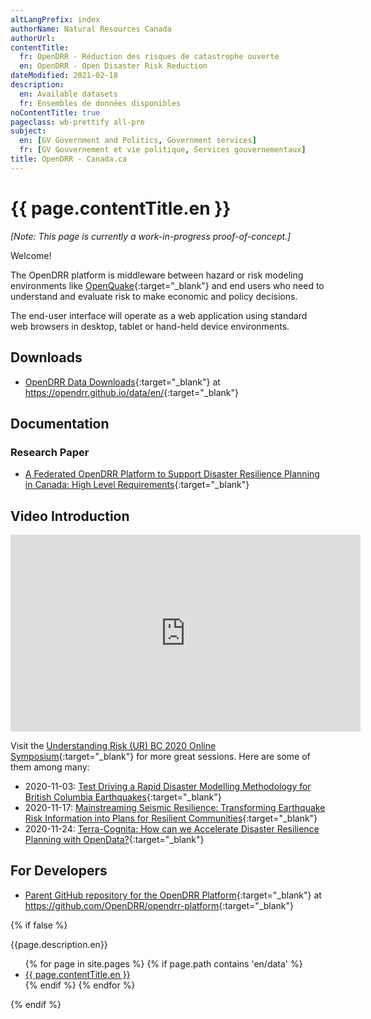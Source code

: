 ```yaml
---
altLangPrefix: index
authorName: Natural Resources Canada
authorUrl:
contentTitle:
  fr: OpenDRR - Réduction des risques de catastrophe ouverte
  en: OpenDRR - Open Disaster Risk Reduction
dateModified: 2021-02-18
description:
  en: Available datasets
  fr: Ensembles de données disponibles
noContentTitle: true
pageclass: wb-prettify all-pre
subject:
  en: [GV Government and Politics, Government services]
  fr: [GV Gouvernement et vie politique, Services gouvernementaux]
title: OpenDRR - Canada.ca
---
```


# {{ page.contentTitle.en }}

_[Note: This page is currently a work-in-progress proof-of-concept.]_

Welcome!

The OpenDRR platform is middleware between hazard or risk modeling environments like [OpenQuake](https://www.globalquakemodel.org/openquake){:target="_blank"} and end users who need to understand and evaluate risk to make economic and policy decisions.

The end-user interface will operate as a web application using standard web browsers in desktop, tablet or hand-held device environments.

## Downloads

* [OpenDRR Data Downloads](https://opendrr.github.io/data/en/){:target="_blank"} at <https://opendrr.github.io/data/en/>{:target="_blank"}

## Documentation

### Research Paper

* [A Federated OpenDRR Platform to Support Disaster Resilience Planning in Canada: High Level Requirements](https://anthonyfok.github.io/documentation/docs/opendrr-platform.html){:target="_blank"}

## Video Introduction

<div style="text-align: center;">
<iframe width="560" height="315" src="https://www.youtube.com/embed/-M3NHo-aW_g" frameborder="0" allow="autoplay; encrypted-media" allowfullscreen></iframe>
</div>

Visit the [Understanding Risk (UR) BC 2020 Online Symposium](https://www.urbc.ca/){:target="_blank"} for more great sessions.  Here are some of them among many:

* 2020-11-03: [Test Driving a Rapid Disaster Modelling Methodology for British Columbia Earthquakes](https://www.urbc.ca/disastermodellingmethodologyforbc){:target="_blank"}
* 2020-11-17: [Mainstreaming Seismic Resilience: Transforming Earthquake Risk Information into Plans for Resilient Communities](https://www.urbc.ca/mainstreamingseismicresilience){:target="_blank"}
* 2020-11-24: [Terra-Cognita: How can we Accelerate Disaster Resilience Planning with OpenData?](https://www.urbc.ca/terra-cognita){:target="_blank"}

## For Developers

* [Parent GitHub repository for the OpenDRR Platform](https://github.com/OpenDRR/opendrr-platform){:target="_blank"} at <https://github.com/OpenDRR/opendrr-platform>{:target="_blank"}


{% if false %}

{{page.description.en}}

<ul>
  {% for page in site.pages %}
  {% if page.path contains 'en/data' %}
    <li>
      <a href="{{ site.baseurl }}{{ page.url }}">{{ page.contentTitle.en }}</a>
    </li>
    {% endif %}
  {% endfor %}
</ul>

{% endif %}
